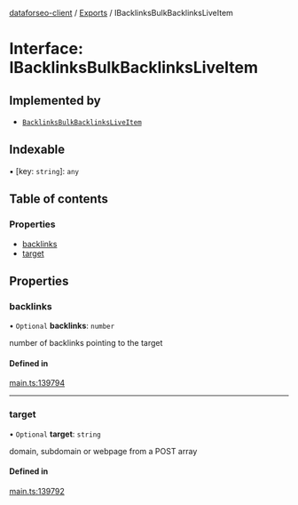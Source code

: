 [dataforseo-client](../README.md) / [Exports](../modules.md) / IBacklinksBulkBacklinksLiveItem

# Interface: IBacklinksBulkBacklinksLiveItem

## Implemented by

- [`BacklinksBulkBacklinksLiveItem`](../classes/BacklinksBulkBacklinksLiveItem.md)

## Indexable

▪ [key: `string`]: `any`

## Table of contents

### Properties

- [backlinks](IBacklinksBulkBacklinksLiveItem.md#backlinks)
- [target](IBacklinksBulkBacklinksLiveItem.md#target)

## Properties

### backlinks

• `Optional` **backlinks**: `number`

number of backlinks pointing to the target

#### Defined in

[main.ts:139794](https://github.com/dataforseo/TypeScriptClient/blob/7ca1aa4/main.ts#L139794)

___

### target

• `Optional` **target**: `string`

domain, subdomain or webpage from a POST array

#### Defined in

[main.ts:139792](https://github.com/dataforseo/TypeScriptClient/blob/7ca1aa4/main.ts#L139792)
